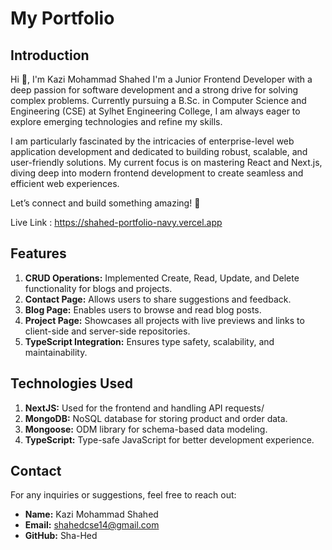 # My Portfolio

## Introduction

Hi 👋, I'm Kazi Mohammad Shahed
I'm a Junior Frontend Developer with a deep passion for software development and a strong drive for solving complex problems. Currently pursuing a B.Sc. in Computer Science and Engineering (CSE) at Sylhet Engineering College, I am always eager to explore emerging technologies and refine my skills.

I am particularly fascinated by the intricacies of enterprise-level web application development and dedicated to building robust, scalable, and user-friendly solutions. My current focus is on mastering React and Next.js, diving deep into modern frontend development to create seamless and efficient web experiences.

Let’s connect and build something amazing! 🚀 

Live Link :  https://shahed-portfolio-navy.vercel.app


## Features

1. **CRUD Operations:** Implemented Create, Read, Update, and Delete functionality for blogs and projects.
2. **Contact Page:** Allows users to share suggestions and feedback.
3. **Blog Page:** Enables users to browse and read blog posts.
4. **Project Page:** Showcases all projects with live previews and links to client-side and server-side repositories.
5. **TypeScript Integration:** Ensures type safety, scalability, and maintainability.

## Technologies Used

1. **NextJS:** Used for the frontend and handling API requests/
3. **MongoDB:** NoSQL database for storing product and order data.
4. **Mongoose:** ODM library for schema-based data modeling.
5. **TypeScript:** Type-safe JavaScript for better development experience.


## Contact

For any inquiries or suggestions, feel free to reach out:

  - **Name:**    Kazi Mohammad Shahed
  - **Email:**   shahedcse14@gmail.com
  - **GitHub:**  Sha-Hed
